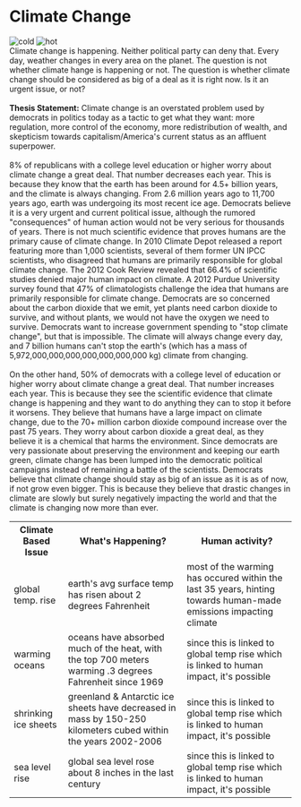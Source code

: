 <h1>Climate Change</h1>
        <img class= "pic" src="https://www.kasandbox.org/programming-images/landscapes/mountain_matterhorn.png" alt="cold">
        <img class= "pic" src="https://www.kasandbox.org/programming-images/landscapes/sand-dunes.png" alt="hot">
        <html>
<head>
    <table>
    <tr>
        <th> Climate Based Issue </th>
        <th> What's Happening? </th>
        <th> Human activity? </th>
    </tr>
    <tr>
        <td> global temp. rise </td>
        <td> earth's avg surface temp has risen about 2 degrees Fahrenheit
        <td> most of the warming has occured within the last 35 years, hinting towards human-made emissions impacting climate
    </tr>
    <tr>
        <td> warming oceans </td>
        <td> oceans have absorbed much of the heat, with the top 700 meters warming .3 degrees Fahrenheit since 1969
        <td> since this is linked to global temp rise which is linked to human impact, it's possible
    </tr>
    <tr>
        <td> shrinking ice sheets </td>
        <td> greenland & Antarctic ice sheets have decreased in mass by 150-250 kilometers cubed within the years 2002-2006
        <td> since this is linked to global temp rise which is linked to human impact, it's possible
    </tr>
    <tr>
        <td> sea level rise </td>
        <td> global sea level rose about 8 inches in the last century
        <td> since this is linked to global temp rise which is linked to human impact, it's possible </td>
<br>
Climate change is happening. Neither political party can deny that. Every day, weather changes in every area on the planet. The question is not whether climate hange is happening or not. The question is whether climate change should be considered as big of a deal as it is right now. Is it an urgent issue, or not?
<br>
<br>
<strong>Thesis Statement:</strong> Climate change is an overstated problem used by democrats in politics today as a tactic to get what they want: more regulation, more control of the economy, more redistribution of wealth, and skepticism towards capitalism/America's current status as an affluent superpower.
<br>
<br>
8% of republicans with a college level education or higher worry about climate change a great deal. That number decreases each year. This is because they know that the earth has been around for 4.5+ billion years, and the climate is always changing. From 2.6 million years ago to 11,700 years ago, earth was undergoing its most recent ice age. Democrats believe it is a very urgent and current political issue, although the rumored "consequences" of human action would not be very serious for thousands of years. There is not much scientific evidence that proves humans are the primary cause of climate change. In 2010 Climate Depot released a report featuring more than 1,000 scientists, several of them former UN IPCC scientists, who disagreed that humans are primarily responsible for global climate change. The 2012 Cook Review revealed that 66.4% of scientific studies denied major human impact on climate. A 2012 Purdue University survey found that 47% of climatologists challenge the idea that humans are primarily responsible for climate change. Democrats are so concerned about the carbon dioxide that we emit, yet plants need carbon dioxide to survive, and without plants, we would not have the oxygen we need to survive. Democrats want to increase government spending to "stop climate change", but that is impossible. The climate will always change every day, and 7 billion humans can't stop the earth's (which has a mass of 5,972,000,000,000,000,000,000,000 kg) climate from changing.
<br>
<br>
On the other hand, 50% of democrats with a college level of education or higher worry about climate change a great deal. That number increases each year. This is because they see the scientific evidence that climate change is happening and they want to do anything they can to stop it before it worsens. They believe that humans have a large impact on climate change, due to the 70+ million carbon dioxide compound increase over the past 75 years. They worry about carbon dioxide a great deal, as they believe it is a chemical that harms the environment. Since democrats are very passionate about preserving the environment and keeping our earth green, climate change has been lumped into the democratic political campaigns instead of remaining a battle of the scientists. Democrats believe that climate change should stay as big of an issue as it is as of now, if not grow even bigger. This is because they believe that drastic changes in climate are slowly but surely negatively impacting the world and that the climate is changing now more than ever.
